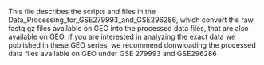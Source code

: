 This file describes the scripts and files in the Data_Processing_for_GSE279993_and_GSE296286, which convert the raw fastq.gz files available on GEO into the processed data files, that are also available on GEO. If you are interested in analyzing the exact data we published in these GEO series, we recommend donwloading the processed data files available on GEO under GSE 279993 and GSE296286










